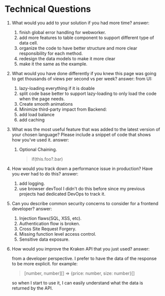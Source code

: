 # Technical Questions

1. What would you add to your solution if you had more time?
   answer:

   1. finish global error handling for webworker.
   2. add more features to table component to support different type of data cell.
   3. organize the code to have better structure and more clear responsibility for each method.
   4. redesign the data models to make it more clear
   5. make it the same as the example.

2. What would you have done differently if you knew this page was going to get thousands of views
   per second vs per week?
   answer:
   from UI:

   1. lazy-loading everything if it is doable
   2. split code base better to support lazy-loading to only load the code when the page needs.
   3. Create smooth animations
   4. Minimize third-party impact
      from Backend:
   5. add load balance
   6. add caching

3. What was the most useful feature that was added to the latest version of your chosen language? Please include a snippet of code that shows how you've used it.
   answer:

   1. Optional Chaining.
      > if(this.foo?.bar)

4. How would you track down a performance issue in production? Have you ever had to do this?
   answer:

   1. add logging.
   2. use browser devTool
      I didn't do this before since my previous projects had dedicated DevOps to track it.

5. Can you describe common security concerns to consider for a frontend developer?
   answer:

   1. Injection flaws(SQL, XSS, etc).
   2. Authentication flow is broken.
   3. Cross Site Request Forgery.
   4. Missing function level access control.
   5. Sensitive data exposure.

6. How would you improve the Kraken API that you just used?
   answer:

   from a developer perspective. I prefer to have the data of the response to be more explicit.
   for example:

   > [number, number][] => {price: number, size: number}[]

   so when I start to use it, I can easily understand what the data is returned by the API.
